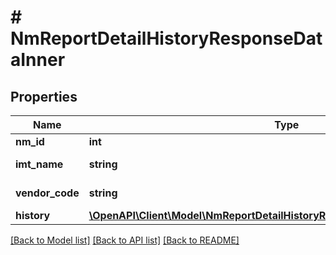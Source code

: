 # # NmReportDetailHistoryResponseDataInner

## Properties

Name | Type | Description | Notes
------------ | ------------- | ------------- | -------------
**nm_id** | **int** | Артикул WB | [optional]
**imt_name** | **string** | Наименование КТ | [optional]
**vendor_code** | **string** | Артикул продавца | [optional]
**history** | [**\OpenAPI\Client\Model\NmReportDetailHistoryResponseDataInnerHistoryInner[]**](NmReportDetailHistoryResponseDataInnerHistoryInner.md) |  | [optional]

[[Back to Model list]](../../README.md#models) [[Back to API list]](../../README.md#endpoints) [[Back to README]](../../README.md)
